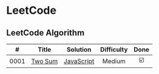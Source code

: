 LeetCode
========

## LeetCode Algorithm

| # | Title | Solution | Difficulty | Done |
|:-:| ---- | :------: | :--------: | :-: |
|0001|[Two Sum](https://leetcode.com/problems/number-of-islands) | [JavaScript](./leetCode)|Medium|☑️|
